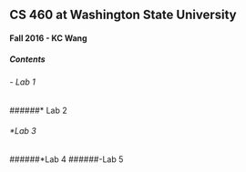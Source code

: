## CS 460 at Washington State University
#### Fall 2016 - KC Wang

##### Contents
###### - Lab 1
######* Lab 2
###### *Lab 3
######*Lab 4
######-Lab 5
